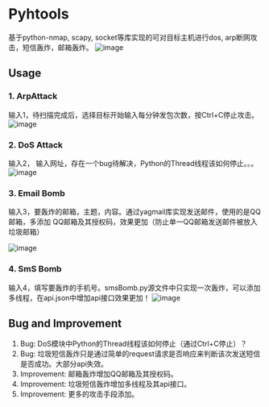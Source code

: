 # Pyhtools
  基于python-nmap, scapy, socket等库实现的可对目标主机进行dos, arp断网攻击，短信轰炸，邮箱轰炸。
![image](https://user-images.githubusercontent.com/102849988/215247341-69c5970f-c1cb-4c33-8496-a6d47d0c078a.png)

## Usage
### 1. ArpAttack
输入1，待扫描完成后，选择目标开始输入每分钟发包次数，按Ctrl+C停止攻击。
![image](https://user-images.githubusercontent.com/102849988/215247970-903bb90c-14e1-4fa5-bb9c-afc665a1cfd6.png)
### 2. DoS Attack
输入2， 输入网址，存在一个bug待解决，Python的Thread线程该如何停止。。。
![image](https://user-images.githubusercontent.com/102849988/215248058-56232ea8-d59c-4a4b-a85d-8e7ee849fc3d.png)
### 3. Email Bomb
输入3，要轰炸的邮箱，主题，内容。通过yagmail库实现发送邮件，使用的是QQ邮箱，多添加
QQ邮箱及其授权码，效果更加（防止单一QQ邮箱发送邮件被放入垃圾邮箱）

![image](https://user-images.githubusercontent.com/102849988/215248094-53be6daf-6675-4570-9d81-8d5154e31e4c.png)
### 4. SmS Bomb
输入4，填写要轰炸的手机号。smsBomb.py源文件中只实现一次轰炸，可以添加多线程，在api.json中增加api接口效果更加！
![image](https://user-images.githubusercontent.com/102849988/215248252-505efad1-83b8-401d-92d4-805c13bb9de5.png)

## Bug and Improvement
1. Bug: DoS模块中Python的Thread线程该如何停止（通过Ctrl+C停止）？
2. Bug: 垃圾短信轰炸只是通过简单的request请求是否响应来判断该次发送短信是否成功。大部分api失效。
3. Improvement: 邮箱轰炸增加QQ邮箱及其授权码。
4. Improvement: 垃圾短信轰炸增加多线程及其api接口。
5. Improvement: 更多的攻击手段添加。



